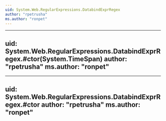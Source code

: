 ```yaml
---
uid: System.Web.RegularExpressions.DatabindExprRegex
author: "rpetrusha"
ms.author: "ronpet"
---
```


---
uid: System.Web.RegularExpressions.DatabindExprRegex.#ctor(System.TimeSpan)
author: "rpetrusha"
ms.author: "ronpet"
---

---
uid: System.Web.RegularExpressions.DatabindExprRegex.#ctor
author: "rpetrusha"
ms.author: "ronpet"
---
